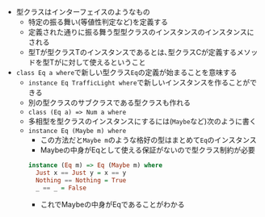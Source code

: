 - 型クラスはインターフェイスのようなもの
  - 特定の振る舞い(等値性判定など)を定義する
  - 定義された通りに振る舞う型型クラスのインスタンスのインスタンスにされる
  - 型Tが型クラスTのインスタンスであるとは､型クラスCが定義するメソッドを型Tがに対して使えるということ
- `class Eq a where`で新しい型クラス`Eq`の定義が始まることを意味する
  - `instance Eq TrafficLight where`で新しいインスタンスを作ることができる
  - 別の型クラスのサブクラスである型クラスも作れる
  - `class (Eq a) => Num a where`
  - 多相型を型クラスのインスタンスにするには(`Maybe`など)次のように書く
  - `instance Eq (Maybe m) where`
    - この方法だと`Maybe m`のような格好の型はまとめて`Eq`のインスタンス
    - Maybeの中身がEqとして使える保証がないので型クラス制約が必要
    ```haskell
    instance (Eq m) => Eq (Maybe m) where
      Just x == Just y = x == y
      Nothing == Nothing = True
      _ == _ = False
    ```
    - これでMaybeの中身がEqであることがわかる